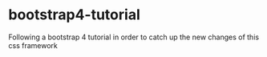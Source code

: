 # bootstrap4-tutorial
Following a bootstrap 4 tutorial in order to catch up the new changes of this css framework
